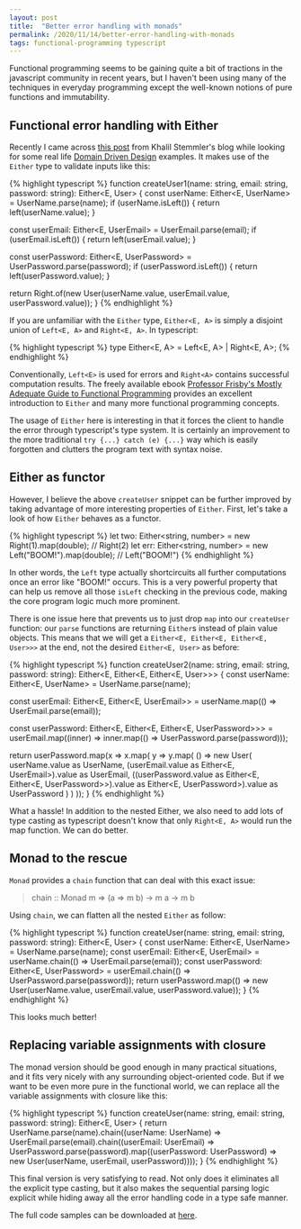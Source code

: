 ```yaml
---
layout: post
title:  "Better error handling with monads"
permalink: /2020/11/14/better-error-handling-with-monads
tags: functional-programming typescript
---
```


Functional programming seems to be gaining quite a bit of tractions in the
javascript community in recent years, but I haven't been using many of the
techniques in everyday programming except the well-known notions of pure
functions and immutability.

## Functional error handling with Either

Recently I came across [this post][khalilstemmler] from Khalil Stemmler's blog
while looking for some real life [Domain Driven Design][ddd] examples. It
makes use of the `Either` type to validate inputs like this:

{% highlight typescript %}
function createUser1(name: string, email: string, password: string): Either<E, User> {
  const userName: Either<E, UserName> = UserName.parse(name);
  if (userName.isLeft()) {
    return left(userName.value);
  }

  const userEmail: Either<E, UserEmail> = UserEmail.parse(email);
  if (userEmail.isLeft()) {
    return left(userEmail.value);
  }

  const userPassword: Either<E, UserPassword> = UserPassword.parse(password);
  if (userPassword.isLeft()) {
    return left(userPassword.value);
  }

  return Right.of(new User(userName.value, userEmail.value, userPassword.value));
}
{% endhighlight %}

If you are unfamiliar with the `Either` type, `Either<E, A>` is simply a
disjoint union of `Left<E, A>` and `Right<E, A>`. In typescript:

{% highlight typescript %}
type Either<E, A> = Left<E, A> | Right<E, A>;
{% endhighlight %}

Conventionally, `Left<E>` is used for errors and `Right<A>` contains
successful computation results. The freely available ebook [Professor
Frisby's Mostly Adequate Guide to Functional
Programming][mostly-adequate-guide] provides an excellent introduction to
`Either` and many more functional programming concepts.

The usage of `Either` here is interesting in that it forces the client to
handle the error through typescript's type system. It is certainly an
improvement to the more traditional `try {...} catch (e) {...}` way which is
easily forgotten and clutters the program text with syntax noise.

## Either as functor

However, I believe the above `createUser` snippet can be further improved by
taking advantage of more interesting properties of `Either`. First, let's
take a look of how `Either` behaves as a functor.

{% highlight typescript %}
let two: Either<string, number> = new Right(1).map(double);      // Right(2)
let err: Either<string, number> = new Left("BOOM!").map(double); // Left("BOOM!")
{% endhighlight %}

In other words, the `Left` type actually shortcircuits all further
computations once an error like "BOOM!" occurs. This is a very powerful
property that can help us remove all those `isLeft` checking in the previous
code, making the core program logic much more prominent.

There is one issue here that prevents us to just drop `map` into our
`createUser` function: our `parse` functions are returning `Either`s instead
of plain value objects. This means that we will get a `Either<E, Either<E,
Either<E, User>>>` at the end, not the desired `Either<E, User>` as before:

{% highlight typescript %}
function createUser2(name: string, email: string, password: string): Either<E, Either<E, Either<E, User>>> {
  const userName: Either<E, UserName> = UserName.parse(name);

  const userEmail: Either<E, Either<E, UserEmail>> = 
    userName.map(() => UserEmail.parse(email));

  const userPassword: Either<E, Either<E, Either<E, UserPassword>>> =
    userEmail.map((inner) => inner.map(() => UserPassword.parse(password)));

  return userPassword.map(x => x.map(
    y => y.map(
      () => new User(
        userName.value as UserName,
        (userEmail.value as Either<E, UserEmail>).value as UserEmail,
        ((userPassword.value as Either<E, Either<E, UserPassword>>).value as Either<E, UserPassword>).value as UserPassword
      )
    )
  ));
}
{% endhighlight %}

What a hassle! In addition to the nested Either, we also need to add lots of
type casting as typescript doesn't know that only `Right<E, A>` would run the
map function. We can do better.

## Monad to the rescue

`Monad` provides a `chain` function that can deal with this exact issue:

> chain :: Monad m => (a => m b) -> m a -> m b

Using `chain`, we can flatten all the nested `Either` as follow:

{% highlight typescript %}
function createUser(name: string, email: string, password: string): Either<E, User> {
  const userName: Either<E, UserName> = UserName.parse(name);
  const userEmail: Either<E, UserEmail> = userName.chain(() => UserEmail.parse(email));
  const userPassword: Either<E, UserPassword> = userEmail.chain(() => UserPassword.parse(password));
  return userPassword.map(() => new User(userName.value, userEmail.value, userPassword.value));
}
{% endhighlight %}

This looks much better!

## Replacing variable assignments with closure

The monad version should be good enough in many practical situations, and it
fits very nicely with any surrounding object-oriented code. But if we want to
be even more pure in the functional world, we can replace all the variable
assignments with closure like this:

{% highlight typescript %}
function createUser(name: string, email: string, password: string): Either<E, User> {
  return UserName.parse(name).chain((userName: UserName) =>
      UserEmail.parse(email).chain((userEmail: UserEmail) =>
        UserPassword.parse(password).map((userPassword: UserPassword) =>
          new User(userName, userEmail, userPassword))));
}
{% endhighlight %}

This final version is very satisfying to read. Not only does it eliminates
all the explicit type casting, but it also makes the sequential parsing logic
explicit while hiding away all the error handling code in a type safe manner.

The full code samples can be downloaded at [here][code].

[khalilstemmler]: https://khalilstemmler.com/articles/enterprise-typescript-nodejs/functional-error-handling/
[ddd]: https://www.amazon.co.uk/Domain-Driven-Design-Tackling-Complexity-Software/dp/0321125215
[mostly-adequate-guide]: https://mostly-adequate.gitbooks.io/mostly-adequate-guide/content/ch08.html
[code]: https://github.com/ksmai/functional-error-handling-demo/blob/master/index.ts
